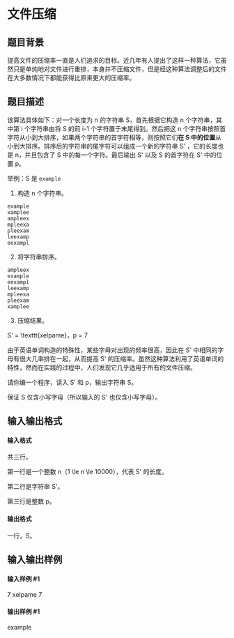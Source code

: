 
# 文件压缩
## 题目背景
提高文件的压缩率一直是人们追求的目标。近几年有人提出了这样一种算法，它虽然只是单纯地对文件进行重排，本身并不压缩文件，但是经这种算法调整后的文件在大多数情况下都能获得比原来更大的压缩率。

## 题目描述
该算法具体如下：对一个长度为 n 的字符串 S，首先根据它构造 n 个字符串，其中第 i 个字符串由将 S 的前 i-1 个字符置于末尾得到。然后把这 n 个字符串按照首字符从小到大排序，如果两个字符串的首字符相等，则按照它们**在 S 中的位置**从小到大排序。排序后的字符串的尾字符可以组成一个新的字符串 S' ，它的长度也是 n，并且包含了 S 中的每一个字符。最后输出 S' 以及 S 的首字符在 S' 中的位置 p。

举例：S 是 `example`

1. 构造 n 个字符串。

```plain
example
xamplee
ampleex
mpleexa
pleexam
leexamp
eexampl
```

2. 将字符串排序。

```plain
ampleex
example
eexampl
leexamp
mpleexa
pleexam
xamplee
```
3. 压缩结果。

S' = \texttt{xelpame}，p = 7

由于英语单词构造的特殊性，某些字母对出现的频率很高，因此在 S' 中相同的字母有很大几率排在一起，从而提高 S' 的压缩率。虽然这种算法利用了英语单词的特性，然而在实践的过程中，人们发现它几乎适用于所有的文件压缩。

请你编一个程序，读入 S' 和 p，输出字符串 S。

保证 S 仅含小写字母（所以输入的 S' 也仅含小写字母）。
## 输入输出格式
#### 输入格式

共三行。

第一行是一个整数 n（1 \le n \le 10000），代表 S' 的长度。

第二行是字符串 S'。

第三行是整数 p。
#### 输出格式

一行，S。

## 输入输出样例
#### 输入样例 #1
7
xelpame
7

#### 输出样例 #1
example

